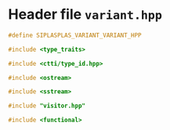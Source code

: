 # Header file `variant.hpp`

``` cpp
#define SIPLASPLAS_VARIANT_VARIANT_HPP 

#include <type_traits>

#include <ctti/type_id.hpp>

#include <ostream>

#include <sstream>

#include "visitor.hpp"

#include <functional>
```
